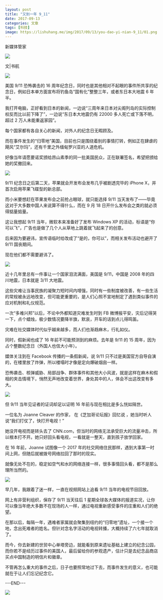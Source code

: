 ```yaml
---
layout: post
title: "又到一年 9_11"
date: 2017-09-13
categories: 文章
tags: [科技]
image: https://lishuhang.me/img/2017/09/13/you-dao-yi-nian-9_11/01.png
---
```


新媒体管家

![](https://mmbiz.qpic.cn/mmbiz_jpg/AdRKyBVLoHK1oQ44Q4fx15WdzFGgkiaQOhDLicRaQrf74QoSmvNR7KDORC9iabzHoxdQeicyhChibMpgWY98Zxic5I0Q/0.jpeg)

文|书航

![](https://lishuhang.me/img/2017/09/13/you-dao-yi-nian-9_11/01.png)

美国 9/11 恐怖袭击的 16 周年纪念日，同时也是其他相对不起眼的事件所共享的纪念日，例如日本单方面宣布将钓鱼岛“国有化”整整三年，或者东日本大地震 6 年半。

我打开电脑，正好看到日本的新闻，一边说“三周年来日本对尖阁列岛的实际控制权反而比以前下降了”，一边说“东日本大地震仍有 22000 多人死亡或下落不明，超过 2 万人未能重返家园”。

每个国家都有各自关心的新闻，对外人的纪念日无暇顾及。

而在事件发生的“归零地”美国，目前也只是围绕着别的事情打转，例如正在肆虐的飓风“艾尔玛”，还有千里之外缅甸罗兴亚的人道危机。

好像当年请愿要诺奖颁给昂山素季的同一批美国民众，正在联署签名，希望把颁给她的奖撤回来。

![](https://lishuhang.me/img/2017/09/13/you-dao-yi-nian-9_11/02.png)

9/11 纪念日之后第二天，苹果就会开发布会发布几乎被剧透完毕的 iPhone X，并首次启用苹果飞碟型的新总部。

而小米要想赶在苹果发布会之前抢占眼球，就只能选择 9/11 当天发布了——毕竟这对于大多数中国人来说算不得什么，而在 9 月 18 日开什么发布会之类的就必须得掂量掂量。

这让我想起 9/11 当年，微软本来准备好了发布 Windows XP 的活动，标语是“你可以飞”，广告也是做了几个人从草地上跳着就飞起来了的创意。

后来因为要避讳，宣传语临时给改成了“是的，你可以”，而相关发布活动也避开了 9/11 国丧期间。

现在他们都不需要避讳了。

![](https://lishuhang.me/img/2017/09/13/you-dao-yi-nian-9_11/03.png)

近十几年里总有一件事让一个国家泪流满面，美国是 9/11，中国是 2008 年的四川地震，日本就是 3/11 大地震。

这些灾难让当事民族的凝聚力短时间内增强，同时有一些制度被改善，有一些生活的常规被永远地改变，但可能更重要的，是人们心照不宣地制定了遇到类似事件的应对机制和礼仪规范。

一次“多难兴邦”以后，不论中外都知道灾难发生时到 FB 微博报平安，灾后记得哭一下，点个蜡烛，极少数情况要降半旗，默哀，开车的话到点儿得鸣笛。

灾难在社交媒体时代似乎越来越多，而人们也渐趋麻木，行礼如仪。

同时，假新闻也成了 16 年前不可能预测到的麻烦。去年是 9/11 的 15 周年，因为占个整数纪念日（外国人也信大小年）。

媒体关注到在 Facebook 传播的一条假新闻，说 9/11 只不过是美国官方自导自演的，在楼里放了炸弹，所以楼塌时才像是定向爆破烟囱一样。

恐怖袭击、核弹威胁、局部战争、群体事件和其他大小风波，就是这样在麻木和假相的夹击情境下，悄然无声地改变着世界，身处其中的人，体会不出这改变有多大。

![](https://lishuhang.me/img/2017/09/13/you-dao-yi-nian-9_11/04.png)

但 9/11 当年见证者的证词却足以证明 16 年前与现在相比是多么恍如隔世。

一位名为 Joanne Cleaver 的作家， 在《芝加哥论坛报》回忆说 ，她当时听人说“我们打仗了，快打开电视！”

她没开电视而是转头去了 CNN.com，但当时的网络无法承受巨大的流量冲击，所以根本打不开。她只好回头看电视，一看就是一整天，直到孩子放学回家。

在 16 年前，Joanne 试图像一个 2017 年的社交网络住民那样，遇到大事第一时间上网，但随后就被拨号网络拉回了那时的现实。

就像无处不在的，稳定如空气和水的网络连接一样，很多事情回头看，都不是那么理所当然的。

![](https://lishuhang.me/img/2017/09/13/you-dao-yi-nian-9_11/05.png)

早几年，我跟着了迷一样，一直在视频网站上追看 9/11 当年的电视节目回放。

网上有非营利组织，保存了 9/11 当天往后 1 星期全球各大媒体的报道实况，让你可以像当年绝大多数不在现场的人一样，通过电视重新感受事件的庄重和人们的绝望。

在那以后，每隔一年，遇难者家属就会聚集到纽约的“归零地”遗址，一个接一个地，念出死难者的姓名。但针对念名字活动的电视转播，大概持续了六七年就取消了。

而今，你去新建的世贸中心单塔旁边，就能看到原来遗址基础上建立的纪念公园，而你若不是经历过事件的美国人，最后留给你的参观遗产，估计只是去纪念品商店买点中国制造的明信片和徽章。

不管再怎么重大的事件之后，日子也要照常地过下去，而事件发生的意义，也可能就在于让人们忘记纪念它。

---END---

![](https://lishuhang.me/img/2017/09/13/you-dao-yi-nian-9_11/06.jpg)